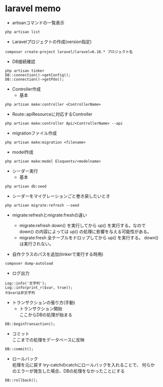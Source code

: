 # laravel memo
- artisanコマンドの一覧表示
```
php artisan list
```
- Laravelプロジェクトの作成(version指定)
```
composer create-project laravel/laravel=6.18.* プロジェクト名
```

- DB接続確認
```
php artisan tinker
DB::connection()->getConfig();
DB::connection()->getPdo();
```

- Controller作成
  - 基本
```
php artisan make:controller <ControllerName>
```

  - Route::apiResourceに対応するController
```
php artisan make:controller Api/<ControllerName> --api
```

- migrationファイル作成
```
php artisan make:migration <filename>
```

- model作成
```
php artisan make:model Eloquents/<modelname>
```

- シーダー実行
  - 基本
```
php artisan db:seed
```
  - シーダーをマイグレーションごと巻き戻したいとき
```
php artisan migrate:refresh --seed
```

- migrate:refreshとmigrate:freshの違い
  - migrate:refresh
    down() を実行してから up() を実行する。なので down() の内容によっては up() の処理に影響を与える可能性がある。
  - migrate:fresh
    全テーブルをドロップしてから up() を実行する。 down() は実行されない。

- 自作クラスのパスを追加(tinkerで実行する時用)
```
composer dump-autoload
```

- ログ出力
```
Log::info('文字列');
Log::info(print_r($var, true));
※$varは非文字列
```

- トランザクションの張り方(手動)  
  - トランザクション開始  
    ここからDBの処理が始まる
```
DB::beginTransaction();
```
  - コミット  
    ここまでの処理をデータベースに反映
```
DB::commit();
```
  - ロールバック  
    処理を元に戻す
try-catchのcatchにロールバックを入れることで、
何らかのエラーが発生した場合、DBの処理をなかったことにする
```
DB::rollback();
```
